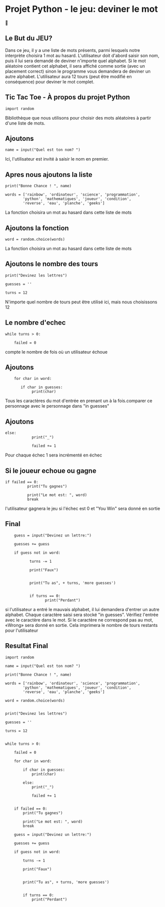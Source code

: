 
# Projet Python - le jeu: deviner le mot
:snake:

## Le But du JEU?

Dans ce jeu, il y a une liste de mots présents, parmi lesquels notre interprète choisira 1 mot au hasard. L'utilisateur doit d'abord saisir son nom, puis il lui sera demandé de deviner n'importe quel alphabet. Si le mot aléatoire contient cet alphabet, il sera affiché comme sortie (avec un placement correct) sinon le programme vous demandera de deviner un autre alphabet. L'utilisateur aura 12 tours (peut être modifié en conséquence) pour deviner le mot complet.

## Tic Tac Toe - À propos du projet Python

```
import random
```
Bibliothèque que nous utilisons pour choisir des mots aléatoires à partir d'une liste de mots. 

## Ajoutons

```
name = input("Quel est ton nom? ")
```
Ici, l'utilisateur est invité à saisir le nom en premier.

## Apres nous ajoutons la liste

```
print("Bonne Chance ! ", name) 

words = ['rainbow', 'ordinateur', 'science', 'programmation', 
		'python', 'mathematiques', 'joueur', 'condition', 
		'reverse', 'eau', 'planche', 'geeks']
```
La fonction choisira un mot au hasard dans cette liste de mots

## Ajoutons la fonction

```
word = random.choice(words) 
```
La fonction choisira un mot au hasard dans cette liste de mots

## Ajoutons le nombre des tours

```
print("Devinez les lettres") 

guesses = '' 

turns = 12
```
N'importe quel nombre de tours peut être utilisé ici, mais nous choisissons 12

## Le nombre d'echec

```
while turns > 0: 
       
    failed = 0
```
compte le nombre de fois où un utilisateur échoue

## Ajoutons

```
    for char in word:  
          
       if char in guesses:  
            print(char) 
```
Tous les caractères du mot d'entrée en prenant un à la fois.comparer ce personnage avec le personnage dans "in guesses"

## Ajoutons

```
else:  
            print("_") 
              
            failed += 1
```
Pour chaque échec 1 sera incrémenté en échec

## Si le joueur echoue ou gagne

```
if failed == 0: 
		  print("Tu gagnes") 
		
		  print("Le mot est: ", word) 
		  break
```
l'utilisateur gagnera le jeu si l'échec est 0 et "You Win" sera donné en sortie

##  Final

```
	guess = input("Devinez un lettre:") 
	
	guesses += guess 
	
	if guess not in word: 
		
		   turns -= 1
		
		   print("Faux") 
		

		   print("Tu as", + turns, 'more guesses') 
		
		
		   if turns == 0: 
			      print("Perdant") 

```
si l'utilisateur a entré le mauvais alphabet, il lui demandera d'entrer un autre alphabet. Chaque caractère saisi sera stocké "in guesses". Vérifiez l'entrée avec le caractère dans le mot. Si le caractère ne correspond pas au mot, «Wrong» sera donné en sortie. Cela imprimera le nombre de tours restants pour l'utilisateur

##  Resultat Final

```
import random 

name = input("Quel est ton nom? ") 

print("Bonne Chance ! ", name) 

words = ['rainbow', 'ordinateur', 'science', 'programmation', 
		'python', 'mathematiques', 'joueur', 'condition', 
		'reverse', 'eau', 'planche', 'geeks'] 

word = random.choice(words) 


print("Devinez les lettres") 

guesses = '' 

turns = 12


while turns > 0: 
	
	failed = 0
	
	for char in word: 
		
		if char in guesses: 
			print(char) 
			
		else: 
			print("_") 
			
			failed += 1
			

	if failed == 0: 
		print("Tu gagnes") 
		
		print("Le mot est: ", word) 
		break
	
	guess = input("Devinez un lettre:") 
	
	guesses += guess 
	
	if guess not in word: 
		
		turns -= 1
		
		print("Faux") 
		

		print("Tu as", + turns, 'more guesses') 
		
		
		if turns == 0: 
			print("Perdant") 

```
